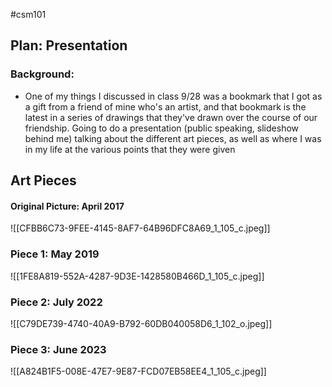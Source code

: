 #csm101 
## Plan: Presentation

### Background:
- One of my things I discussed in class 9/28 was a bookmark that I got as a gift from a friend of mine who's an artist, and that bookmark is the latest in a series of drawings that they've drawn over the course of our friendship. Going to do a presentation (public speaking, slideshow behind me) talking about the different art pieces, as well as where I was in my life at the various points that they were given

## Art Pieces
#### Original Picture:  April 2017
![[CFBB6C73-9FEE-4145-8AF7-64B96DFC8A69_1_105_c.jpeg]]
### Piece 1: May 2019
![[1FE8A819-552A-4287-9D3E-1428580B466D_1_105_c.jpeg]]
### Piece 2: July 2022
![[C79DE739-4740-40A9-B792-60DB040058D6_1_102_o.jpeg]]

### Piece 3: June 2023
![[A824B1F5-008E-47E7-9E87-FCD07EB58EE4_1_105_c.jpeg]]
